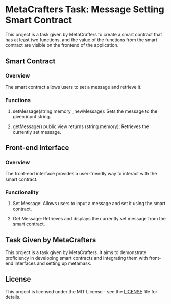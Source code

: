 # MetaCrafters Task: Message Setting Smart Contract

This project is a task given by MetaCrafters to create a smart contract that has at least two functions, and the value of the functions from the smart contract are visible on the frontend of the application.

## Smart Contract

### Overview

The smart contract allows users to set a message and retrieve it.

### Functions

1. setMessage(string memory \_newMessage): Sets the message to the given input string.

2. getMessage() public view returns (string memory): Retrieves the currently set message.

## Front-end Interface

### Overview

The front-end interface provides a user-friendly way to interact with the smart contract.

### Functionality

1. Set Message: Allows users to input a message and set it using the smart contract.

2. Get Message: Retrieves and displays the currently set message from the smart contract.

## Task Given by MetaCrafters

This project is a task given by MetaCrafters. It aims to demonstrate proficiency in developing smart contracts and integrating them with front-end interfaces and setting up metamask.

## License

This project is licensed under the MIT License - see the [LICENSE](LICENSE) file for details.
